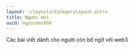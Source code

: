 ```yaml
---
layout: ~/layouts/CategoryLayout.astro
title: Người mới
uuid: nguoimoi666
---
```


Các bài viết dành cho người còn bỡ ngỡ với web3
